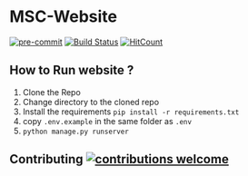 # MSC-Website

[![pre-commit](https://img.shields.io/badge/pre--commit-enabled-brightgreen?logo=pre-commit&logoColor=white)](https://github.com/pre-commit/pre-commit)
[![Build Status](https://travis-ci.com/MicrosoftStudentChapter/MSC-Website.svg?token=76rzY4Qkm8GHpeacYKQd&branch=master)](https://travis-ci.com/MicrosoftStudentChapter/MSC-Website)
[![HitCount](http://hits.dwyl.com/MicrosoftStudentCHapter/MSC-Website.svg)](http://hits.dwyl.com/MicrosoftStudentCHapter/MSC-Website)

## How to Run website ?
1. Clone the Repo
2. Change directory to the cloned repo
3. Install the requirements `pip install -r requirements.txt`
4. copy `.env.example` in the same folder as `.env`
5. `python manage.py runserver`

## Contributing [![contributions welcome](https://img.shields.io/badge/contributions-welcome-brightgreen.svg?style=flat)](https://github.com/dwyl/esta/issues)
